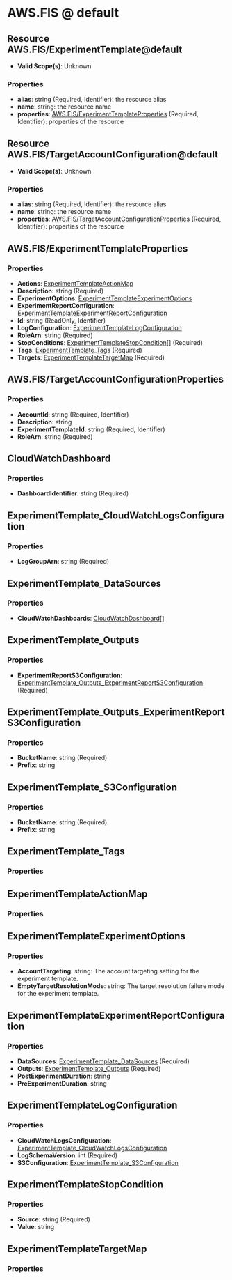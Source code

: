 # AWS.FIS @ default

## Resource AWS.FIS/ExperimentTemplate@default
* **Valid Scope(s)**: Unknown
### Properties
* **alias**: string (Required, Identifier): the resource alias
* **name**: string: the resource name
* **properties**: [AWS.FIS/ExperimentTemplateProperties](#awsfisexperimenttemplateproperties) (Required, Identifier): properties of the resource

## Resource AWS.FIS/TargetAccountConfiguration@default
* **Valid Scope(s)**: Unknown
### Properties
* **alias**: string (Required, Identifier): the resource alias
* **name**: string: the resource name
* **properties**: [AWS.FIS/TargetAccountConfigurationProperties](#awsfistargetaccountconfigurationproperties) (Required, Identifier): properties of the resource

## AWS.FIS/ExperimentTemplateProperties
### Properties
* **Actions**: [ExperimentTemplateActionMap](#experimenttemplateactionmap)
* **Description**: string (Required)
* **ExperimentOptions**: [ExperimentTemplateExperimentOptions](#experimenttemplateexperimentoptions)
* **ExperimentReportConfiguration**: [ExperimentTemplateExperimentReportConfiguration](#experimenttemplateexperimentreportconfiguration)
* **Id**: string (ReadOnly, Identifier)
* **LogConfiguration**: [ExperimentTemplateLogConfiguration](#experimenttemplatelogconfiguration)
* **RoleArn**: string (Required)
* **StopConditions**: [ExperimentTemplateStopCondition](#experimenttemplatestopcondition)[] (Required)
* **Tags**: [ExperimentTemplate_Tags](#experimenttemplatetags) (Required)
* **Targets**: [ExperimentTemplateTargetMap](#experimenttemplatetargetmap) (Required)

## AWS.FIS/TargetAccountConfigurationProperties
### Properties
* **AccountId**: string (Required, Identifier)
* **Description**: string
* **ExperimentTemplateId**: string (Required, Identifier)
* **RoleArn**: string (Required)

## CloudWatchDashboard
### Properties
* **DashboardIdentifier**: string (Required)

## ExperimentTemplate_CloudWatchLogsConfiguration
### Properties
* **LogGroupArn**: string (Required)

## ExperimentTemplate_DataSources
### Properties
* **CloudWatchDashboards**: [CloudWatchDashboard](#cloudwatchdashboard)[]

## ExperimentTemplate_Outputs
### Properties
* **ExperimentReportS3Configuration**: [ExperimentTemplate_Outputs_ExperimentReportS3Configuration](#experimenttemplateoutputsexperimentreports3configuration) (Required)

## ExperimentTemplate_Outputs_ExperimentReportS3Configuration
### Properties
* **BucketName**: string (Required)
* **Prefix**: string

## ExperimentTemplate_S3Configuration
### Properties
* **BucketName**: string (Required)
* **Prefix**: string

## ExperimentTemplate_Tags
### Properties

## ExperimentTemplateActionMap
### Properties

## ExperimentTemplateExperimentOptions
### Properties
* **AccountTargeting**: string: The account targeting setting for the experiment template.
* **EmptyTargetResolutionMode**: string: The target resolution failure mode for the experiment template.

## ExperimentTemplateExperimentReportConfiguration
### Properties
* **DataSources**: [ExperimentTemplate_DataSources](#experimenttemplatedatasources) (Required)
* **Outputs**: [ExperimentTemplate_Outputs](#experimenttemplateoutputs) (Required)
* **PostExperimentDuration**: string
* **PreExperimentDuration**: string

## ExperimentTemplateLogConfiguration
### Properties
* **CloudWatchLogsConfiguration**: [ExperimentTemplate_CloudWatchLogsConfiguration](#experimenttemplatecloudwatchlogsconfiguration)
* **LogSchemaVersion**: int (Required)
* **S3Configuration**: [ExperimentTemplate_S3Configuration](#experimenttemplates3configuration)

## ExperimentTemplateStopCondition
### Properties
* **Source**: string (Required)
* **Value**: string

## ExperimentTemplateTargetMap
### Properties

